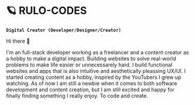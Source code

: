
# 🪐 RULO-CODES

**`Digital Creator (Developer/Designer/Creator)`**

Hi there 👋

I'm an full-stack developer working as a freelancer and a content creator as a hobby to make a digital impact. Building websites to solve real-world problems to make life easier or unnecessarely hard. I build functional websites and apps that is also intuitive and aesthetically pleassing UX/UI. I started creating content as a hobby, inspired by the YouTubers I grew up watching. As of now I am still a  newbie when it comes to both software development and content creation, but I am still excited and happy for finally finding something I really enjoy. To code and create.
